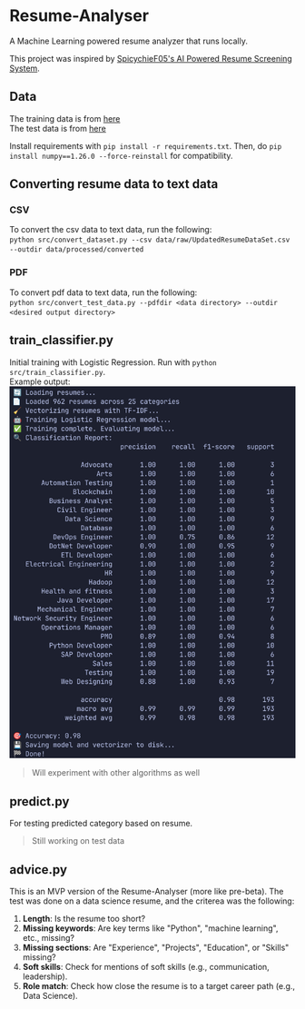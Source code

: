 # Resume-Analyser

A Machine Learning powered resume analyzer that runs locally.

This project was inspired by [SpicychieF05's AI Powered Resume Screening System](https://github.com/SpicychieF05/Ai-Resume-Screening-System).

## Data

The training data is from [here](https://www.kaggle.com/datasets/gauravduttakiit/resume-dataset?select=UpdatedResumeDataSet.csv)<br>
The test data is from [here](https://www.kaggle.com/datasets/snehaanbhawal/resume-dataset)

Install requirements with `pip install -r requirements.txt`. Then, do `pip install numpy==1.26.0 --force-reinstall` for compatibility. <br>

## Converting resume data to text data

### CSV

To convert the csv data to text data, run the following: <br>
`python src/convert_dataset.py --csv data/raw/UpdatedResumeDataSet.csv --outdir data/processed/converted`<br>

### PDF

To convert pdf data to text data, run the following: <br>
`python src/convert_test_data.py --pdfdir <data directory> --outdir <desired output directory>
`

## train_classifier.py

Initial training with Logistic Regression. Run with `python src/train_classifier.py`. <br>
Example output: <br>
![./assets/Logistic_Regression_Test.png](./assets/Logistic_Regression_Test.png)

> Will experiment with other algorithms as well

## predict.py

For testing predicted category based on resume.

> Still working on test data

## advice.py

This is an MVP version of the Resume-Analyser (more like pre-beta). The test was done on a data science resume, and the criterea was the following:

1. **Length**: Is the resume too short?
2. **Missing keywords**: Are key terms like "Python", "machine learning", etc., missing?
3. **Missing sections**: Are "Experience", "Projects", "Education", or "Skills" missing?
4. **Soft skills**: Check for mentions of soft skills (e.g., communication, leadership).
5. **Role match**: Check how close the resume is to a target career path (e.g., Data Science).
